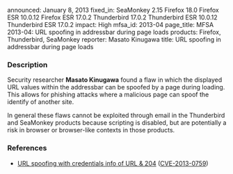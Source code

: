announced: January 8, 2013
fixed_in: SeaMonkey 2.15
          Firefox 18.0
          Firefox ESR 10.0.12
          Firefox ESR 17.0.2
          Thunderbird 17.0.2
          Thunderbird ESR 10.0.12
          Thunderbird ESR 17.0.2
impact: High
mfsa_id: 2013-04
page_title: MFSA 2013-04: URL spoofing in addressbar during page loads
products: Firefox, Thunderbird, SeaMonkey
reporter: Masato Kinugawa
title: URL spoofing in addressbar during page loads

<h3>Description</h3>

<p>Security researcher <strong>Masato Kinugawa</strong> found a flaw in which the displayed URL values within the addressbar can be spoofed by a page during loading. This allows for phishing attacks where a malicious page can spoof the identify of another site. 
</p>

<p class="note">In general these flaws cannot be exploited through email in the Thunderbird and SeaMonkey products because scripting is disabled, but are potentially a risk in browser or browser-like contexts in those products.
</p>

<h3>References</h3>

<ul>
  <li><a href="https://bugzilla.mozilla.org/show_bug.cgi?id=802026">
      URL spoofing with credentials info of URL &amp; 204</a> (<a href="http://cve.mitre.org/cgi-bin/cvename.cgi?name=CVE-2013-0759" class="ex-ref">CVE-2013-0759</a>)</li>
</ul>



